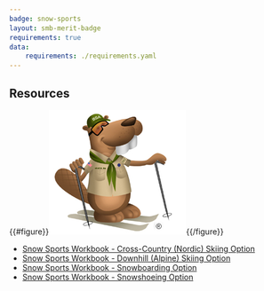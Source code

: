 ```yaml
---
badge: snow-sports
layout: smb-merit-badge
requirements: true
data:
    requirements: ./requirements.yaml
---
```


## Resources

{{#figure}}<img src="snow-sports-bucky.jpg" class="W(100%)" />{{/figure}}
* [Snow Sports Workbook - Cross-Country (Nordic) Skiing Option](snow-sports-cross-country-skiing-workbook.pdf)
* [Snow Sports Workbook - Downhill (Alpine) Skiing Option](snow-sports-downhill-skiing-workbook.pdf)
* [Snow Sports Workbook - Snowboarding Option](snow-sports-snowboarding-workbook.pdf)
* [Snow Sports Workbook - Snowshoeing Option](snow-sports-snowshoeing-workbook.pdf)
